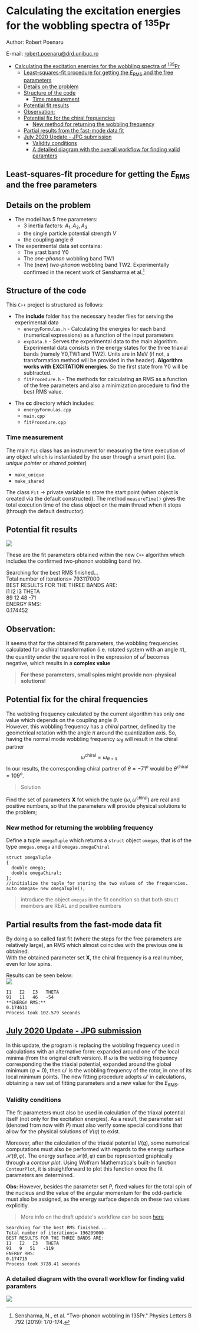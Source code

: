 # Calculating the excitation energies for the wobbling spectra of $^{135}$Pr

Author: Robert Poenaru

E-mail: robert.poenaru@drd.unibuc.ro

- [Calculating the excitation energies for the wobbling spectra of $^{135}$Pr](#calculating-the-excitation-energies-for-the-wobbling-spectra-of-135pr)
  - [Least-squares-fit procedure for getting the $E_\text{RMS}$ and the free parameters](#least-squares-fit-procedure-for-getting-the-e_textrms-and-the-free-parameters)
  - [Details on the problem](#details-on-the-problem)
  - [Structure of the code](#structure-of-the-code)
    - [Time measurement](#time-measurement)
  - [Potential fit results](#potential-fit-results)
  - [Observation:](#observation)
  - [Potential fix for the chiral frequencies](#potential-fix-for-the-chiral-frequencies)
    - [New method for returning the wobbling frequency](#new-method-for-returning-the-wobbling-frequency)
  - [Partial results from the fast-mode data fit](#partial-results-from-the-fast-mode-data-fit)
  - [July 2020 Update - JPG submission](#july-2020-update---jpg-submission)
    - [Validity conditions](#validity-conditions)
    - [A detailed diagram with the overall workflow for finding valid paramters](#a-detailed-diagram-with-the-overall-workflow-for-finding-valid-paramters)

## Least-squares-fit procedure for getting the $E_\text{RMS}$ and the free parameters  

## Details on the problem

* The model has 5 free parameters: 
  * 3 inertia factors: $A_1,A_2,A_3$
  * the single particle potential strength $V$
  * the coupling angle $\theta$
* The experimental data set contains:
  * The yrast band Y0
  * The *one-phonon* wobbling band TW1
  * The (new) *two-phonon* wobbling band TW2. Experimentally confirmed in the recent work of Sensharma et al.[^1]

[^1]: Sensharma, N., et al. "Two-phonon wobbling in 135Pr." Physics Letters B 792 (2019): 170-174.

## Structure of the code

This `C++` project is structured as follows:

+ The **include** folder has the necessary header files for serving the experimental data 
  * `energyFormulas.h` - Calculating the energies for each band (numerical expressions) as a function of the input parameters 
  * `expData.h` - Serves the experimental data to the main algorithm. Experimental data consists in the energy states for the three triaxial bands (namely Y0,TW1 and TW2). Units are in MeV (if not, a transformation method will be provided in the header). **Algorithm works with EXCITATION energies**. So the first state from Y0 will be subtracted.
  * `fitProcedure.h` - The methods for calculating an RMS as a function of the free parameters and also a minimization procedure to find the best RMS value.
* The **cc** directory which includes:
  * `energyFormulas.cpp` 
  * `main.cpp` 
  * `fitProcedure.cpp`
 
 ### Time measurement

 The main `Fit` class has an instrument for measuring the time execution of any object which is instantiated by the user through a smart point (i.e. *unique pointer* or *shared pointer*)

  * `make_unique`
  * `make_shared`

The class `Fit` -> private variable to store the start point (when object is created via the default constructed).
The method `measureTime()` gives the total execution time of the class object on the main thread when it stops (through the default destructor).

## Potential fit results

![](/Users/basavyr/Pipeline/DFT/Pd135_ian2019/code/pr135_EnergyFit_TW1TW2/reports/images/2020-03-20-12-39-29.png)

These are the fit parameters obtained within the new `C++` algorithm which includes the confirmed two-phonon wobbling band `TW2`.

Searching for the best RMS finished...  
Total number of iterations= 793117000  
BEST RESULTS FOR THE THREE BANDS ARE:  
I1   I2   I3   THETA  
89   12   48   -71  
ENERGY RMS:   
0.174452  

## Observation:

It seems that for the obtained fit parameters, the wobbling frequencies calculated for a chiral transformation (i.e. rotated system with an angle $\pi$), the quantity under the square root in the expression of $\omega^I$ becomes negative, which results in a **complex value**
> **For these parameters, small spins might provide non-physical solutions!**

## Potential fix for the chiral frequencies

The wobbling frequency calculated by the current algorithm has only one value which depends on the coupling angle $\theta$.  
However, this wobbling frequency has a *chiral* partner, defined by the geometrical rotation with the angle $\pi$ around the quantization axis. So, having the normal mode wobbling frequency $\omega_\theta$ will result in the chiral partner 
$$\omega^\text{chiral}=\omega_{\theta+\pi}$$
In our results, the corresponding chiral partner of $\theta=-71^o$ would be $\theta^\text{chiral}=109^o$.
> Solution

Find the set of parameters **X** fot which the tuple $(\omega,\omega^\text{chiral})$ are real and positive numbers, so that the parameters will provide physical solutions to the problem;

### New method for returning the wobbling frequency

Define a tuple `omegaTuple` which returns a `struct` object `omegas`, that is of the type `omegas.omega` and `omegas.omegaChiral`

```
struct omegaTuple
{
  double omega;
  double omegaChiral;
};
//initialize the tuple for storing the two values of the frequencies.
auto omegas= new omegaTuple();
```

> introduce the object `omegas` in the fit condition so that both struct members are REAL and positive numbers

## Partial results from the fast-mode data fit

By doing a so called fast fit (where the steps for the free parameters are relatively large), an RMS which almost coincides with the previous one is obtained.  
With the obtained parameter set **X**, the chiral frequency is a real number, even for low spins.

Results can be seen below:  
![](/Users/basavyr/Pipeline/DFT/Pd135_ian2019/code/pr135_EnergyFit_TW1TW2/reports/images/2020-03-21-13-02-29.png)

```BEST RESULTS FOR THE THREE BANDS ARE:  
I1   I2   I3   THETA  
91   11   46   -54  
**ENERGY RMS:**
0.174611  
Process took 102.579 seconds  
```

## [July 2020 Update - JPG submission](workflow.md)

In this update, the program is replacing the wobbling frequency used in calculations with an alternative form: expanded around one of the local minima (from the original draft version).
If $\omega$ is the wobbling frequency corresponding the the triaxial potential, expanded around the global minimum ($q=0$), then $\omega'$ is the wobbling frequency of the rotor, in one of its local minimum points. The new fitting procedure adopts $\omega'$ in calculations, obtaining a new set of fitting parameters and a new value for the $E_{RMS}$.

### Validity conditions

The fit parameters must also be used in calculation of the triaxal potential itself (not only for the excitation energies). As a result, the parameter set (denoted from now with $P$) must also verify some special conditions that allow for the physical solutions of $V(q)$ to exist.

Moreover, after the calculation of the triaxial potential $V(q)$, some numerical computations must also be performed with regards to the energy surface $\mathcal{H}(\theta,\varphi)$. The energy surface $\mathcal{H}(\theta,\varphi)$ can be represented graphically through a *contour plot*. Using Wolfram Mathematica's built-in function `ContourPlot`, it is straightforward to plot this function once the fit parameters are determined.

**Obs:** However, besides the parameter set $P$, fixed values for the total spin of the nucleus and the value of the angular momentum for the odd-particle must also be assigned, as the energy surface depends on these two values explicitly.

>More info on the draft update's workflow can be seen [here](workflow.md)

```
Searching for the best RMS finished...
Total number of iterations= 196209000
BEST RESULTS FOR THE THREE BANDS ARE:
I1   I2   I3   THETA
91   9   51   -119
ENERGY RMS: 
0.174715
Process took 3728.41 seconds
```


### A detailed diagram with the overall workflow for finding valid paramters

![](reports/images/TriaxialPotentialCalculation.jpg)